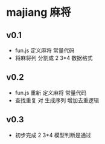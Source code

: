 

# majiang 麻将

## v0.1
* fun.js 定义麻将 常量代码
* 将麻将列 分割成 2 3*4 数据格式

## v0.2
* fun.js 重新 定义麻将 常量代码
* 查找重复 对 生成序列 增加去重逻辑

## v0.3
* 初步完成 2 3*4 模型判断是通过
